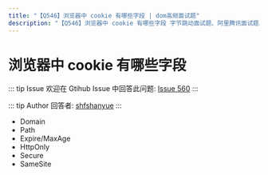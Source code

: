 ```yaml
---
title: "【Q546】浏览器中 cookie 有哪些字段 | dom高频面试题"
description: "【Q546】浏览器中 cookie 有哪些字段 字节跳动面试题、阿里腾讯面试题、美团小米面试题。"
---
```


# 浏览器中 cookie 有哪些字段

::: tip Issue
欢迎在 Gtihub Issue 中回答此问题: [Issue 560](https://github.com/shfshanyue/Daily-Question/issues/560)
:::

::: tip Author
回答者: [shfshanyue](https://github.com/shfshanyue)
:::

- Domain
- Path
- Expire/MaxAge
- HttpOnly
- Secure
- SameSite
